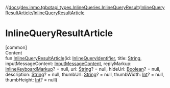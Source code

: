//[docs](../../../index.md)/[dev.inmo.tgbotapi.types.InlineQueries.InlineQueryResult](../index.md)/[InlineQueryResultArticle](index.md)/[InlineQueryResultArticle](-inline-query-result-article.md)



# InlineQueryResultArticle  
[common]  
Content  
fun [InlineQueryResultArticle](-inline-query-result-article.md)(id: [InlineQueryIdentifier](../../dev.inmo.tgbotapi.types/index.md#%5Bdev.inmo.tgbotapi.types%2FInlineQueryIdentifier%2F%2F%2FPointingToDeclaration%2F%5D%2FClasslikes%2F625018081), title: [String](https://kotlinlang.org/api/latest/jvm/stdlib/kotlin/-string/index.html), inputMessageContent: [InputMessageContent](../../dev.inmo.tgbotapi.types.InlineQueries.abstracts/-input-message-content/index.md), replyMarkup: [InlineKeyboardMarkup](../../dev.inmo.tgbotapi.types.buttons/-inline-keyboard-markup/index.md)? = null, url: [String](https://kotlinlang.org/api/latest/jvm/stdlib/kotlin/-string/index.html)? = null, hideUrl: [Boolean](https://kotlinlang.org/api/latest/jvm/stdlib/kotlin/-boolean/index.html)? = null, description: [String](https://kotlinlang.org/api/latest/jvm/stdlib/kotlin/-string/index.html)? = null, thumbUrl: [String](https://kotlinlang.org/api/latest/jvm/stdlib/kotlin/-string/index.html)? = null, thumbWidth: [Int](https://kotlinlang.org/api/latest/jvm/stdlib/kotlin/-int/index.html)? = null, thumbHeight: [Int](https://kotlinlang.org/api/latest/jvm/stdlib/kotlin/-int/index.html)? = null)  



